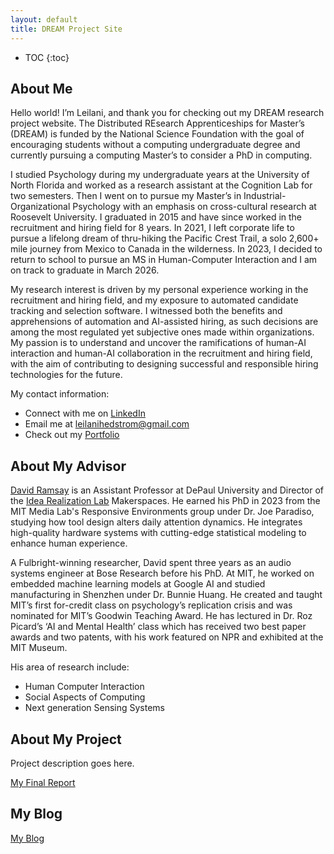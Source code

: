 ```yaml
---
layout: default
title: DREAM Project Site
---
```


* TOC
{:toc}

## About Me

Hello world! I’m Leilani, and thank you for checking out my DREAM research project website. The Distributed REsearch Apprenticeships for Master’s (DREAM) is funded by the National Science Foundation with the goal of encouraging students without a computing undergraduate degree and currently pursuing a computing Master’s to consider a PhD in computing.

I studied Psychology during my undergraduate years at the University of North Florida and worked as a research assistant at the Cognition Lab for two semesters. Then I went on to pursue my Master’s in Industrial-Organizational Psychology with an emphasis on cross-cultural research at Roosevelt University. I graduated in 2015 and have since worked in the recruitment and hiring field for 8 years. In 2021, I left corporate life to pursue a lifelong dream of thru-hiking the Pacific Crest Trail, a solo 2,600+ mile journey from Mexico to Canada in the wilderness. In 2023, I decided to return to school to pursue an MS in Human-Computer Interaction and I am on track to graduate in March 2026. 

My research interest is driven by my personal experience working in the recruitment and hiring field, and my exposure to automated candidate tracking and selection software. I witnessed both the benefits and apprehensions of automation and AI-assisted hiring, as such decisions are among the most regulated yet subjective ones made within organizations. My passion is to understand and uncover the ramifications of human-AI interaction and human-AI collaboration in the recruitment and hiring field, with the aim of contributing to designing successful and responsible hiring technologies for the future.

My contact information:
<ul>
  <li>Connect with me on <a href="https://www.linkedin.com/in/leilani-hedstrom/="> LinkedIn</a></li>
  <li>Email me at <a href="mailto:leilanihedstrom@gmail.com"> leilanihedstrom@gmail.com</a></li>
  <li>Check out my <a href="https://leilanihedstrom.framer.website/"> Portfolio</a></li>
</ul>

## About My Advisor

<a href="https://www.cdm.depaul.edu/Faculty-and-Staff/Pages/faculty-info.aspx?fid=1631">David Ramsay</a> is an Assistant Professor at DePaul University and Director of the <a href="https://irl.depaul.edu/">Idea Realization Lab</a> Makerspaces. He earned his PhD in 2023 from the MIT Media Lab's Responsive Environments group under Dr. Joe Paradiso, studying how tool design alters daily attention dynamics. He integrates high-quality hardware systems with cutting-edge statistical modeling to enhance human experience.

A Fulbright-winning researcher, David spent three years as an audio systems engineer at Bose Research before his PhD. At MIT, he worked on embedded machine learning models at Google AI and studied manufacturing in Shenzhen under Dr. Bunnie Huang. He created and taught MIT’s first for-credit class on psychology’s replication crisis and was nominated for MIT’s Goodwin Teaching Award. He has lectured in Dr. Roz Picard’s ‘AI and Mental Health’ class which has received two best paper awards and two patents, with his work featured on NPR and exhibited at the MIT Museum.

His area of research include:
<ul>
    <li> Human Computer Interaction </li>
    <li> Social Aspects of Computing </li>
    <li> Next generation Sensing Systems </li>
</ul>

## About My Project

Project description goes here.

[My Final Report](files/finalreport.pdf)

## My Blog

[My Blog](blog.html)
